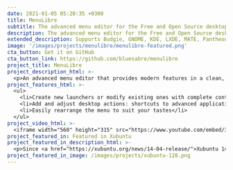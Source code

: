 ```yaml
---
date: 2021-01-05 05:20:35 +0300
title: MenuLibre
subtitle: The advanced menu editor for the Free and Open Source desktop.
description: The advanced menu editor for the Free and Open Source desktop
extended_description: Supports Budgie, GNOME, KDE, LXDE, MATE, Pantheon, Unity, and Xfce.
image: '/images/projects/menulibre/menulibre-featured.png'
cta_button: Get it on GitHub
cta_button_link: https://github.com/bluesabre/menulibre
project_title: MenuLibre
project_description_html: >-
  <p>An advanced menu editor that provides modern features in a clean, easy-to-use interface.</p>
project_features_html: >-
  <ul>
    <li>Create new launchers or modify existing ones with complete control and access to hidden settings</li>
    <li>Add and adjust desktop actions: shortcuts to advanced application features</li>
    <li>Easily rearrange the menu to suit your tastes</li>
  </ul>
project_video_html: >-
  <iframe width="560" height="315" src="https://www.youtube.com/embed/3_1UODHUTiY" title="YouTube video player" frameborder="0" allow="accelerometer; autoplay; clipboard-write; encrypted-media; gyroscope; picture-in-picture; web-share" allowfullscreen></iframe>
project_featured_in: Featured in Xubuntu
project_featured_in_description_html: >-
  <p>Since <a href="https://xubuntu.org/news/14-04-release/">Xubuntu 14.04</a> “Trusty Tahr”
project_featured_in_image: /images/projects/xubuntu-128.png
---
```

